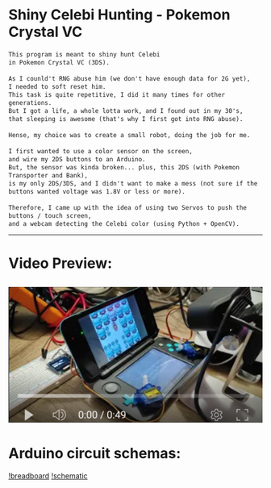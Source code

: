 Shiny Celebi Hunting - Pokemon Crystal VC
===

```
This program is meant to shiny hunt Celebi
in Pokemon Crystal VC (3DS).

As I counld't RNG abuse him (we don't have enough data for 2G yet),
I needed to soft reset him.
This task is quite repetitive, I did it many times for other generations.
But I got a life, a whole lotta work, and I found out in my 30's,
that sleeping is awesome (that's why I first got into RNG abuse).

Hense, my choice was to create a small robot, doing the job for me.

I first wanted to use a color sensor on the screen,
and wire my 2DS buttons to an Arduino.
But, the sensor was kinda broken... plus, this 2DS (with Pokemon Transporter and Bank),
is my only 2DS/3DS, and I didn't want to make a mess (not sure if the buttons wanted voltage was 1.8V or less or more).

Therefore, I came up with the idea of using two Servos to push the buttons / touch screen,
and a webcam detecting the Celebi color (using Python + OpenCV).
```
---

Video Preview:
=

[![Preview](./misc/video-preview.png)](https://youtu.be/XSQ7xHX5vxI)
---

Arduino circuit schemas:
=

[!breadboard](./misc/breadboard-pic.png)
[!schematic](./misc/schematic-pic.png)
